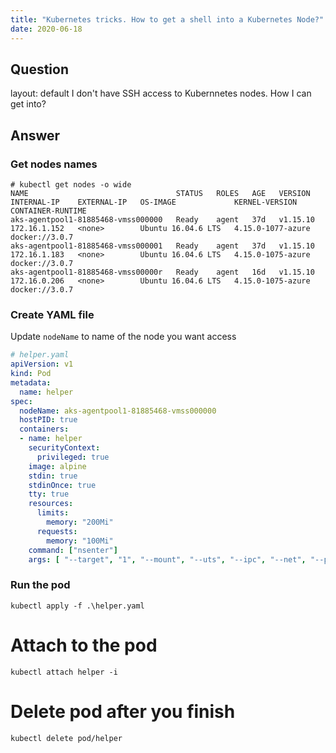 ```yaml
---
title: "Kubernetes tricks. How to get a shell into a Kubernetes Node?"
date: 2020-06-18
---
```


##  **Question**

layout: default
I don't have SSH access to Kubernnetes nodes. How I can get into?  

##  **Answer**

###  Get nodes names

```shell
# kubectl get nodes -o wide
NAME                                 STATUS   ROLES   AGE   VERSION    INTERNAL-IP    EXTERNAL-IP   OS-IMAGE             KERNEL-VERSION      CONTAINER-RUNTIME
aks-agentpool1-81885468-vmss000000   Ready    agent   37d   v1.15.10   172.16.1.152   <none>        Ubuntu 16.04.6 LTS   4.15.0-1077-azure   docker://3.0.7
aks-agentpool1-81885468-vmss000001   Ready    agent   37d   v1.15.10   172.16.1.183   <none>        Ubuntu 16.04.6 LTS   4.15.0-1075-azure   docker://3.0.7
aks-agentpool1-81885468-vmss00000r   Ready    agent   16d   v1.15.10   172.16.0.206   <none>        Ubuntu 16.04.6 LTS   4.15.0-1075-azure   docker://3.0.7
```

###  Create YAML file

Update `nodeName` to name of the node you want access

```yaml
# helper.yaml
apiVersion: v1
kind: Pod
metadata:
  name: helper
spec:
  nodeName: aks-agentpool1-81885468-vmss000000
  hostPID: true
  containers:
  - name: helper
    securityContext: 
      privileged: true
    image: alpine
    stdin: true
    stdinOnce: true
    tty: true
    resources:
      limits:
        memory: "200Mi"
      requests:
        memory: "100Mi"
    command: ["nsenter"]
    args: [ "--target", "1", "--mount", "--uts", "--ipc", "--net", "--pid", "--", "bash", "-l" ]
```
###  Run the pod
`kubectl apply -f .\helper.yaml`  

#  Attach to the pod
`kubectl attach helper -i`  

#  Delete pod after you finish
`kubectl delete pod/helper`
